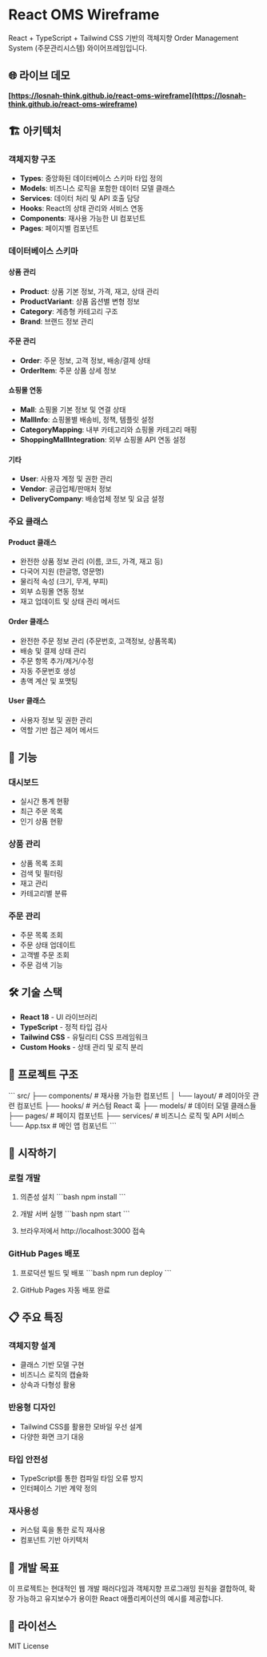 # React OMS Wireframe

React + TypeScript + Tailwind CSS 기반의 객체지향 Order Management System (주문관리시스템) 와이어프레임입니다.

## 🌐 라이브 데모
**[https://losnah-think.github.io/react-oms-wireframe](https://losnah-think.github.io/react-oms-wireframe)**

## 🏗️ 아키텍처

### 객체지향 구조
- **Types**: 중앙화된 데이터베이스 스키마 타입 정의
- **Models**: 비즈니스 로직을 포함한 데이터 모델 클래스
- **Services**: 데이터 처리 및 API 호출 담당
- **Hooks**: React의 상태 관리와 서비스 연동
- **Components**: 재사용 가능한 UI 컴포넌트
- **Pages**: 페이지별 컴포넌트

### 데이터베이스 스키마

#### 상품 관리
- **Product**: 상품 기본 정보, 가격, 재고, 상태 관리
- **ProductVariant**: 상품 옵션별 변형 정보
- **Category**: 계층형 카테고리 구조
- **Brand**: 브랜드 정보 관리

#### 주문 관리
- **Order**: 주문 정보, 고객 정보, 배송/결제 상태
- **OrderItem**: 주문 상품 상세 정보

#### 쇼핑몰 연동
- **Mall**: 쇼핑몰 기본 정보 및 연결 상태
- **MallInfo**: 쇼핑몰별 배송비, 정책, 템플릿 설정
- **CategoryMapping**: 내부 카테고리와 쇼핑몰 카테고리 매핑
- **ShoppingMallIntegration**: 외부 쇼핑몰 API 연동 설정

#### 기타
- **User**: 사용자 계정 및 권한 관리
- **Vendor**: 공급업체/판매처 정보
- **DeliveryCompany**: 배송업체 정보 및 요금 설정

### 주요 클래스

#### Product 클래스
- 완전한 상품 정보 관리 (이름, 코드, 가격, 재고 등)
- 다국어 지원 (한글명, 영문명)
- 물리적 속성 (크기, 무게, 부피)
- 외부 쇼핑몰 연동 정보
- 재고 업데이트 및 상태 관리 메서드

#### Order 클래스
- 완전한 주문 정보 관리 (주문번호, 고객정보, 상품목록)
- 배송 및 결제 상태 관리
- 주문 항목 추가/제거/수정
- 자동 주문번호 생성
- 총액 계산 및 포맷팅

#### User 클래스
- 사용자 정보 및 권한 관리
- 역할 기반 접근 제어 메서드

## 🚀 기능

### 대시보드
- 실시간 통계 현황
- 최근 주문 목록
- 인기 상품 현황

### 상품 관리
- 상품 목록 조회
- 검색 및 필터링
- 재고 관리
- 카테고리별 분류

### 주문 관리  
- 주문 목록 조회
- 주문 상태 업데이트
- 고객별 주문 조회
- 주문 검색 기능

## 🛠️ 기술 스택

- **React 18** - UI 라이브러리
- **TypeScript** - 정적 타입 검사
- **Tailwind CSS** - 유틸리티 CSS 프레임워크
- **Custom Hooks** - 상태 관리 및 로직 분리

## 📁 프로젝트 구조

\`\`\`
src/
├── components/          # 재사용 가능한 컴포넌트
│   └── layout/         # 레이아웃 관련 컴포넌트
├── hooks/              # 커스텀 React 훅
├── models/             # 데이터 모델 클래스들
├── pages/              # 페이지 컴포넌트
├── services/           # 비즈니스 로직 및 API 서비스
└── App.tsx             # 메인 앱 컴포넌트
\`\`\`

## 🚀 시작하기

### 로컬 개발

1. 의존성 설치
\`\`\`bash
npm install
\`\`\`

2. 개발 서버 실행
\`\`\`bash
npm start
\`\`\`

3. 브라우저에서 http://localhost:3000 접속

### GitHub Pages 배포

1. 프로덕션 빌드 및 배포
\`\`\`bash
npm run deploy
\`\`\`

2. GitHub Pages 자동 배포 완료

## 📋 주요 특징

### 객체지향 설계
- 클래스 기반 모델 구현
- 비즈니스 로직의 캡슐화
- 상속과 다형성 활용

### 반응형 디자인
- Tailwind CSS를 활용한 모바일 우선 설계
- 다양한 화면 크기 대응

### 타입 안전성
- TypeScript를 통한 컴파일 타임 오류 방지
- 인터페이스 기반 계약 정의

### 재사용성
- 커스텀 훅을 통한 로직 재사용
- 컴포넌트 기반 아키텍처

## 🎯 개발 목표

이 프로젝트는 현대적인 웹 개발 패러다임과 객체지향 프로그래밍 원칙을 결합하여, 확장 가능하고 유지보수가 용이한 React 애플리케이션의 예시를 제공합니다.

## 📝 라이선스

MIT License
